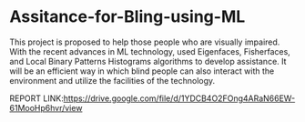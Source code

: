 # Assitance-for-Bling-using-ML

This project is proposed to help those people who are visually impaired. With the recent advances in ML technology, used Eigenfaces, Fisherfaces, and Local Binary Patterns Histograms algorithms to develop assistance. It will be an efficient way in which blind people can also interact with the environment and utilize the facilities of the technology.

REPORT LINK:https://drive.google.com/file/d/1YDCB4O2FOng4ARaN66EW-61MooHp6hvr/view
